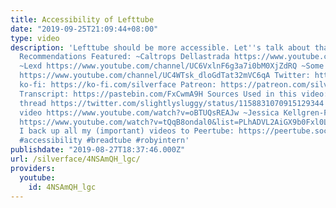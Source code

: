 ```yaml
---
title: Accessibility of Lefttube
date: "2019-09-25T21:09:44+08:00"
type: video
description: 'Lefttube should be more accessible. Let''s talk about that. Channels
  Recommendations Featured: ~Caltrops Dellastrada https://www.youtube.com/channel/UCOdEjZjFpdR3ee90YRKzS2Q
  ~Lexd https://www.youtube.com/channel/UC6VxlnF6g3a7i0bM0XjZdRQ ~Some Guy From Vancouver
  https://www.youtube.com/channel/UC4WTsk_dloGdTat32mVC6qA Twitter: https://twitter.com/silverface_
  ko-fi: https://ko-fi.com/silverface Patreon: https://patreon.com/silverface Video
  Transcript: https://pastebin.com/FxCwmA9H Sources Used in this video: ~slightlysluggy
  thread https://twitter.com/slightlysluggy/status/1158831070915129344 ~Low T Charlie
  video https://www.youtube.com/watch?v=oBTUQsREAJw ~Jessica Kellgren-Fozard playlist
  https://www.youtube.com/watch?v=tQqB8ondal0&list=PLhADVL2AiGX9b0Fxl0LAIGUkUhS_1anX8
  I back up all my (important) videos to Peertube: https://peertube.social/accounts/silverface/video-channels
  #accessibility #breadtube #robyintern'
publishdate: "2019-08-27T18:37:46.000Z"
url: /silverface/4NSAmQH_lgc/
providers:
  youtube:
    id: 4NSAmQH_lgc
---
```

